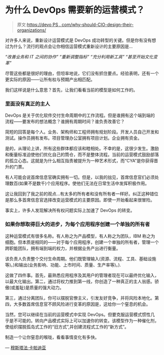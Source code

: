 # 为什么 DevOps 需要新的运营模式？

> 原文:[https://devo PS . com/why-should-CIO-design-their-organizations/](https://devops.com/why-should-cios-redesign-their-organizations/)

对许多人来说，重新设计运营模式是 DevOps 成功转型的关键。但是你有没有想过为什么？流行的观点会让你相信运营模式重新设计的主要原因是…

*“改善业务和 IT 之间的协作”
“重新调整指标”
“充分利用新工具”
“甚至开始文化变革”*

尽管这些都是很好的理由，但坦率地说，它们没有抓住要点。经验表明，还有一个更实际的原因——让所有权与预期产出相匹配。

我们这样说是什么意思？首先，让我们看看当前的模型是如何工作的。

### 里面没有真正的主人

DevOps 是关于优化软件交付生命周期中的工作流程。但是谁拥有这个端到端的流程——要发布的想法概念？谁拥有周期时间？谁负责改善它？

简短的回答是每个人。业务、架构师和工程师拥有规划阶段。开发人员自己开发和测试。操作员拥有发布。项目管理办公室拥有项目计划。企业拥有资金。

是的，从理论上讲，所有这些群体都应该和睦相处。不幸的是，这很少发生。激励和衡量标准迫使他们优化自己的筒仓，而不是整体流程。当前的运营模式鼓励部落的孤立心态。这就是为什么相互指责被提升为一种艺术形式，而“CYA”是你获得晋升的门票。

有人可能会说首席信息官确实拥有一切。但是，以我的拙见，首席信息官们必须处理数百(如果不是数千)个应用程序。使他们无法在日常生活中发挥积极作用。

这让我回到了我之前的观点…有太多的所有者和没有所有者一样好。纠正这种错位是那么多首席信息官选择改变运营模式的主要原因。即使一开始看起来很冒险。

事实上，许多人发现解决所有权问题实际上加速了 DevOps 的转变。

### 如果你想取得巨大的进步，为每个应用程序创建一个单独的所有者

这种运营模式有很多名称。有人称之为产品模型，有人称之为团队，IBM 称之为细胞。但本质是相同的——对于每个应用程序，创建一个单独的所有者，管理一个跨职能团队，拥有端到端的权力，并根据业务产出进行衡量。

该负责人负责整个交付生命周期。他们既管理输入(资源、流程、工具、基础设施等)。)和输出(业务影响、功能、上市时间、质量、生产率等)。).

这做了四件事。首先，最熟悉应用程序及其用户的管理者现在可以最终优化输入，以最大化输出。第二，通过将权力推到第一线，你创造了一种真正的主人翁感。骄傲(或羞耻)是质量的强大动力。

第三，通过分离团队，你可以摆脱官僚主义，引发友好竞争，并将风险本地化。第四，大多数首席信息官不顾风险进行变革的原因是，这给你一个窒息的机会。

当然，您可以继续在当前的运营模式中实现 DevOps。但要克服运营模式惯性几乎是不可能的。转向产品模式实际上可以加速你的转变。该模型作为一种催化剂，使组织摆脱孤岛式工作的“旧方式”,并创建流程式工作的“新方式”。

制造一个让你窒息的喉咙，看看事情变化有多快。

— [穆斯塔法·卡帕迪亚](https://devops.com/author/mkapadia12/)
